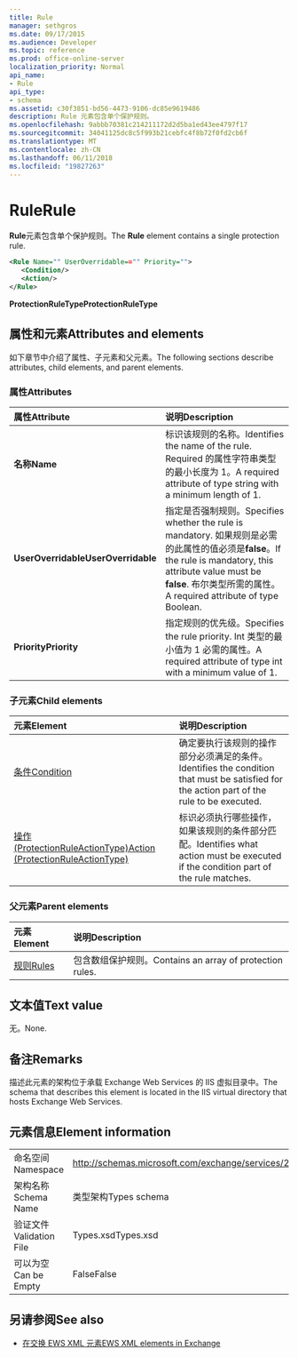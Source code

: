 ```yaml
---
title: Rule
manager: sethgros
ms.date: 09/17/2015
ms.audience: Developer
ms.topic: reference
ms.prod: office-online-server
localization_priority: Normal
api_name:
- Rule
api_type:
- schema
ms.assetid: c30f3851-bd56-4473-9106-dc85e9619486
description: Rule 元素包含单个保护规则。
ms.openlocfilehash: 9abbb70381c214211172d2d5ba1ed43ee4797f17
ms.sourcegitcommit: 34041125dc8c5f993b21cebfc4f8b72f0fd2cb6f
ms.translationtype: MT
ms.contentlocale: zh-CN
ms.lasthandoff: 06/11/2018
ms.locfileid: "19827263"
---
```

# <a name="rule"></a><span data-ttu-id="a4c41-103">Rule</span><span class="sxs-lookup"><span data-stu-id="a4c41-103">Rule</span></span>

<span data-ttu-id="a4c41-104">**Rule**元素包含单个保护规则。</span><span class="sxs-lookup"><span data-stu-id="a4c41-104">The **Rule** element contains a single protection rule.</span></span> 
  
```XML
<Rule Name="" UserOverridable=="" Priority="">
   <Condition/>
   <Action/>
</Rule>
```

 <span data-ttu-id="a4c41-105">**ProtectionRuleType**</span><span class="sxs-lookup"><span data-stu-id="a4c41-105">**ProtectionRuleType**</span></span>
## <a name="attributes-and-elements"></a><span data-ttu-id="a4c41-106">属性和元素</span><span class="sxs-lookup"><span data-stu-id="a4c41-106">Attributes and elements</span></span>

<span data-ttu-id="a4c41-107">如下章节中介绍了属性、子元素和父元素。</span><span class="sxs-lookup"><span data-stu-id="a4c41-107">The following sections describe attributes, child elements, and parent elements.</span></span>
  
### <a name="attributes"></a><span data-ttu-id="a4c41-108">属性</span><span class="sxs-lookup"><span data-stu-id="a4c41-108">Attributes</span></span>

|<span data-ttu-id="a4c41-109">**属性**</span><span class="sxs-lookup"><span data-stu-id="a4c41-109">**Attribute**</span></span>|<span data-ttu-id="a4c41-110">**说明**</span><span class="sxs-lookup"><span data-stu-id="a4c41-110">**Description**</span></span>|
|:-----|:-----|
|<span data-ttu-id="a4c41-111">**名称**</span><span class="sxs-lookup"><span data-stu-id="a4c41-111">**Name**</span></span> <br/> |<span data-ttu-id="a4c41-112">标识该规则的名称。</span><span class="sxs-lookup"><span data-stu-id="a4c41-112">Identifies the name of the rule.</span></span> <span data-ttu-id="a4c41-113">Required 的属性字符串类型的最小长度为 1。</span><span class="sxs-lookup"><span data-stu-id="a4c41-113">A required attribute of type string with a minimum length of 1.</span></span>  <br/> |
|<span data-ttu-id="a4c41-114">**UserOverridable**</span><span class="sxs-lookup"><span data-stu-id="a4c41-114">**UserOverridable**</span></span> <br/> |<span data-ttu-id="a4c41-115">指定是否强制规则。</span><span class="sxs-lookup"><span data-stu-id="a4c41-115">Specifies whether the rule is mandatory.</span></span> <span data-ttu-id="a4c41-116">如果规则是必需的此属性的值必须是**false**。</span><span class="sxs-lookup"><span data-stu-id="a4c41-116">If the rule is mandatory, this attribute value must be **false**.</span></span> <span data-ttu-id="a4c41-117">布尔类型所需的属性。</span><span class="sxs-lookup"><span data-stu-id="a4c41-117">A required attribute of type Boolean.</span></span>  <br/> |
|<span data-ttu-id="a4c41-118">**Priority**</span><span class="sxs-lookup"><span data-stu-id="a4c41-118">**Priority**</span></span> <br/> |<span data-ttu-id="a4c41-119">指定规则的优先级。</span><span class="sxs-lookup"><span data-stu-id="a4c41-119">Specifies the rule priority.</span></span> <span data-ttu-id="a4c41-120">Int 类型的最小值为 1 必需的属性。</span><span class="sxs-lookup"><span data-stu-id="a4c41-120">A required attribute of type int with a minimum value of 1.</span></span>  <br/> |
   
### <a name="child-elements"></a><span data-ttu-id="a4c41-121">子元素</span><span class="sxs-lookup"><span data-stu-id="a4c41-121">Child elements</span></span>

|<span data-ttu-id="a4c41-122">**元素**</span><span class="sxs-lookup"><span data-stu-id="a4c41-122">**Element**</span></span>|<span data-ttu-id="a4c41-123">**说明**</span><span class="sxs-lookup"><span data-stu-id="a4c41-123">**Description**</span></span>|
|:-----|:-----|
|[<span data-ttu-id="a4c41-124">条件</span><span class="sxs-lookup"><span data-stu-id="a4c41-124">Condition</span></span>](condition.md) <br/> |<span data-ttu-id="a4c41-125">确定要执行该规则的操作部分必须满足的条件。</span><span class="sxs-lookup"><span data-stu-id="a4c41-125">Identifies the condition that must be satisfied for the action part of the rule to be executed.</span></span>  <br/> |
|[<span data-ttu-id="a4c41-126">操作 (ProtectionRuleActionType)</span><span class="sxs-lookup"><span data-stu-id="a4c41-126">Action (ProtectionRuleActionType)</span></span>](action-protectionruleactiontype.md) <br/> |<span data-ttu-id="a4c41-127">标识必须执行哪些操作，如果该规则的条件部分匹配。</span><span class="sxs-lookup"><span data-stu-id="a4c41-127">Identifies what action must be executed if the condition part of the rule matches.</span></span>  <br/> |
   
### <a name="parent-elements"></a><span data-ttu-id="a4c41-128">父元素</span><span class="sxs-lookup"><span data-stu-id="a4c41-128">Parent elements</span></span>

|<span data-ttu-id="a4c41-129">**元素**</span><span class="sxs-lookup"><span data-stu-id="a4c41-129">**Element**</span></span>|<span data-ttu-id="a4c41-130">**说明**</span><span class="sxs-lookup"><span data-stu-id="a4c41-130">**Description**</span></span>|
|:-----|:-----|
|[<span data-ttu-id="a4c41-131">规则</span><span class="sxs-lookup"><span data-stu-id="a4c41-131">Rules </span></span>](rules-ex15websvcsotherref.md) <br/> |<span data-ttu-id="a4c41-132">包含数组保护规则。</span><span class="sxs-lookup"><span data-stu-id="a4c41-132">Contains an array of protection rules.</span></span>  <br/> |
   
## <a name="text-value"></a><span data-ttu-id="a4c41-133">文本值</span><span class="sxs-lookup"><span data-stu-id="a4c41-133">Text value</span></span>

<span data-ttu-id="a4c41-134">无。</span><span class="sxs-lookup"><span data-stu-id="a4c41-134">None.</span></span>
  
## <a name="remarks"></a><span data-ttu-id="a4c41-135">备注</span><span class="sxs-lookup"><span data-stu-id="a4c41-135">Remarks</span></span>

<span data-ttu-id="a4c41-136">描述此元素的架构位于承载 Exchange Web Services 的 IIS 虚拟目录中。</span><span class="sxs-lookup"><span data-stu-id="a4c41-136">The schema that describes this element is located in the IIS virtual directory that hosts Exchange Web Services.</span></span>
  
## <a name="element-information"></a><span data-ttu-id="a4c41-137">元素信息</span><span class="sxs-lookup"><span data-stu-id="a4c41-137">Element information</span></span>

|||
|:-----|:-----|
|<span data-ttu-id="a4c41-138">命名空间</span><span class="sxs-lookup"><span data-stu-id="a4c41-138">Namespace</span></span>  <br/> |http://schemas.microsoft.com/exchange/services/2006/types  <br/> |
|<span data-ttu-id="a4c41-139">架构名称</span><span class="sxs-lookup"><span data-stu-id="a4c41-139">Schema Name</span></span>  <br/> |<span data-ttu-id="a4c41-140">类型架构</span><span class="sxs-lookup"><span data-stu-id="a4c41-140">Types schema</span></span>  <br/> |
|<span data-ttu-id="a4c41-141">验证文件</span><span class="sxs-lookup"><span data-stu-id="a4c41-141">Validation File</span></span>  <br/> |<span data-ttu-id="a4c41-142">Types.xsd</span><span class="sxs-lookup"><span data-stu-id="a4c41-142">Types.xsd</span></span>  <br/> |
|<span data-ttu-id="a4c41-143">可以为空</span><span class="sxs-lookup"><span data-stu-id="a4c41-143">Can be Empty</span></span>  <br/> |<span data-ttu-id="a4c41-144">False</span><span class="sxs-lookup"><span data-stu-id="a4c41-144">False</span></span>  <br/> |
   
## <a name="see-also"></a><span data-ttu-id="a4c41-145">另请参阅</span><span class="sxs-lookup"><span data-stu-id="a4c41-145">See also</span></span>



- [<span data-ttu-id="a4c41-146">在交换 EWS XML 元素</span><span class="sxs-lookup"><span data-stu-id="a4c41-146">EWS XML elements in Exchange</span></span>](ews-xml-elements-in-exchange.md)

